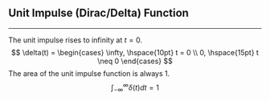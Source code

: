 ## Unit Impulse (Dirac/Delta) Function
---
The unit impulse rises to infinity at $t = 0$.
$$ \delta(t) = 
\begin{cases}
\infty, \hspace{10pt} t = 0 \\
0, \hspace{15pt} t \neq 0
\end{cases}
$$
The area of the unit impulse function is always 1. 
$$ \int_{-\infty}^{\infty} \delta(t) dt = 1 $$

